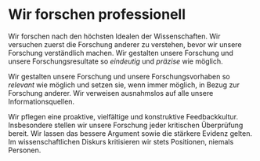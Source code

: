<!--
   NAME - The NAME of this project is:
ethos

  FILE - The FILENAME of the current file is:
/v5a1.md

  CREATION - This project was CREATED on:
2017-01-28-16:15:00 UTC

  MODIFICATION - This project was last MODIFIED on:
2017-01-28-16:15:00 UTC

  VERSION - The current VERSION of this project is:
<git-commit-hash>-2017-01-28-16:15:00 UTC

  CREATOR(S) - This project was CREATED by:
Michael Czechowski, Martin Maga

  CONTACT - You can CONTACT the creator(s) or developer(s) of this project at:
E-Mail: mail@martinmaga.de

  COPYRIGHT - The COPYRIGHT holder of this project is:
COPYRIGHT (c) 2016 Martin Maga

  LICENSE - This project is LICENSED under the following license:
Martin Maga 2016 CC BY-SA 4.0 https://creativecommons.org

  SUBFILE – This is a SUBFILE! For more INFORMATION on this project go to:
/README.md
-->

# Wir forschen professionell
Wir forschen nach den höchsten Idealen der Wissenschaften.
Wir versuchen zuerst die Forschung anderer zu verstehen, bevor wir unsere Forschung verständlich machen.
Wir gestalten unsere Forschung und unsere Forschungsresultate so *eindeutig* und *präzise* wie möglich.

Wir gestalten unsere Forschung und unsere Forschungsvorhaben so *relevant* wie möglich und setzen sie, wenn immer möglich, in Bezug zur Forschung anderer.
Wir verweisen ausnahmslos auf alle unsere Informationsquellen.

Wir pflegen eine proaktive, vielfältige und konstruktive Feedbackkultur.
Insbesondere stellen wir unsere Forschung jeder kritischen Überprüfung bereit.
Wir lassen das bessere Argument sowie die stärkere Evidenz gelten.
Im wissenschaftlichen Diskurs kritisieren wir stets Positionen, niemals Personen.
